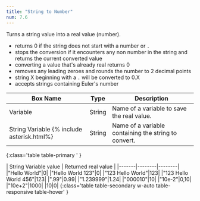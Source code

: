 ```yaml
---
title: "String to Number"
num: 7.6
---
```


Turns a string value into a real value (number).     
- returns 0 if the string does not start with a number or `.` 
- stops the conversion if it encounters any non number in the string and returns the current converted value 
- converting a value that's already real returns 0
- removes any leading zeroes and rounds the number to 2 decimal points
- string X beginning with a `.` will be converted to 0.X
- accepts strings containing Euler's number

| Box Name | Type | Description | 
|-------|--------|--------|
| Variable | String | Name of a variable to save the real value. |
| String Variable {% include asterisk.html%} | String | Name of a variable containing the string to convert. |
{:class='table table-primary ' }

| String Variable value | Returned real value | 
|-------|--------|--------|
|"Hello World"|0|
|"Hello World 123"|0|
|"123 Hello World"|123|
|"123 Hello World 456"|123|
|".99"|0.99|
|"1.239999"|1.24|
|"000010"|10|
|"10e-2"|0,10|
|"10e+2"|1000|
|10|0|
{:class='table table-secondary w-auto table-responsive table-hover' }









